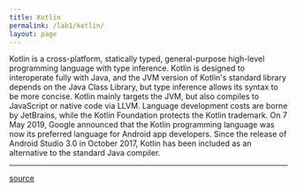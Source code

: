 ```yaml
---
title: Kotlin
permalink: /lab1/kotlin/
layout: page
---
```


Kotlin is a cross-platform, statically typed, general-purpose high-level programming language with type inference. Kotlin is designed to interoperate fully with Java, and the JVM version of Kotlin's standard library depends on the Java Class Library, but type inference allows its syntax to be more concise. Kotlin mainly targets the JVM, but also compiles to JavaScript or native code via LLVM. Language development costs are borne by JetBrains, while the Kotlin Foundation protects the Kotlin trademark. On 7 May 2019, Google announced that the Kotlin programming language was now its preferred language for Android app developers. Since the release of Android Studio 3.0 in October 2017, Kotlin has been included as an alternative to the standard Java compiler.

---

 [source](https://en.wikipedia.org/wiki/Kotlin_(programming_language))